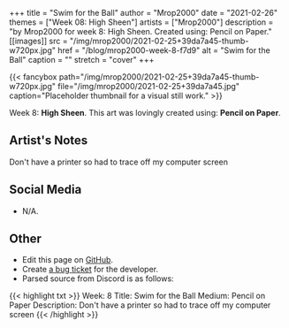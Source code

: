 +++
title =       "Swim for the Ball"
author =      "Mrop2000"
date =        "2021-02-26"
themes =      ["Week 08: High Sheen"]
artists =     ["Mrop2000"]
description = "by Mrop2000 for week 8: High Sheen. Created using: Pencil on Paper."
[[images]]
      src = "/img/mrop2000/2021-02-25+39da7a45-thumb-w720px.jpg"
      href = "/blog/mrop2000-week-8-f7d9"
      alt = "Swim for the Ball"
      caption = ""
      stretch = "cover"
+++

{{< fancybox path="/img/mrop2000/2021-02-25+39da7a45-thumb-w720px.jpg" file="/img/mrop2000/2021-02-25+39da7a45.jpg" caption="Placeholder thumbnail for a visual still work." >}}


Week 8: **High Sheen**. This art was lovingly created using: **Pencil on Paper**.

## Artist's Notes

Don't have a printer so had to trace off my computer screen

## Social Media

- N/A.

## Other

- Edit this page on [GitHub](https://github.com/teaminkling/web-refresh/edit/main/content/blog/mrop2000-week-8-f7d9.md).
- Create [a bug ticket](https://github.com/teaminkling/web-refresh/issues/new?assignees=&labels=bug&template=problem-report.md&title=) for the developer.
- Parsed source from Discord is as follows:

{{< highlight txt >}}
Week: 8
Title: Swim for the Ball
Medium: Pencil on Paper
Description: 
Don't have a printer so had to trace off my computer screen
{{< /highlight >}}